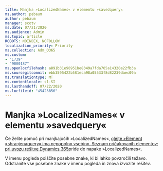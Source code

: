 ```yaml
---
title: Manjka »LocalizedNames« v elementu »savedquery«
ms.author: pebaum
author: pebaum
manager: scotv
ms.date: 07/21/2020
ms.audience: Admin
ms.topic: article
ROBOTS: NOINDEX, NOFOLLOW
localization_priority: Priority
ms.collection: Adm_O365
ms.custom:
- "1739"
- "9000187"
ms.openlocfilehash: a891b31e90951be8349a7fda705a14320e22fb3a
ms.sourcegitcommit: ebb3595422b581eca98a05533f8d82239daec09a
ms.translationtype: MT
ms.contentlocale: sl-SI
ms.lasthandoff: 07/22/2020
ms.locfileid: "45423856"
---
```

# <a name="missing-localizednames-in-element-savedquery"></a>Manjka »LocalizedNames« v elementu »savedquery«

Če želite pomoč pri manjkajočih »LocalizedNames«, [glejte »Element »shranjenaquery« ima nepopolno vsebino. Seznam pričakovanih elementov: pri uvozu rešitve Dynamics 365](https://support.microsoft.com/help/4463330/the-element-savedquery-has-incomplete-content-list-of-possible-element)pride do napake »LocalizedNames«.

V imenu pogleda poiščite posebne znake, ki bi lahko povzročili težavo. Odstranite vse posebne znake v imenu pogleda in znova izvozite rešitev.